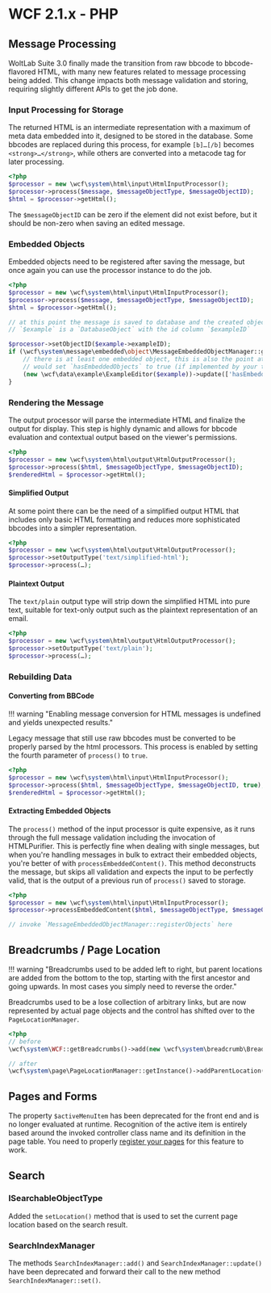 # WCF 2.1.x - PHP

## Message Processing

WoltLab Suite 3.0 finally made the transition from raw bbcode to bbcode-flavored HTML, with many new features related to message processing being added. This change impacts both message validation and storing, requiring slightly different APIs to get the job done.

### Input Processing for Storage

The returned HTML is an intermediate representation with a maximum of meta data embedded into it, designed to be stored in the database. Some bbcodes are replaced during this process, for example `[b]…[/b]` becomes `<strong>…</strong>`, while others are converted into a metacode tag for later processing.

```php
<?php
$processor = new \wcf\system\html\input\HtmlInputProcessor();
$processor->process($message, $messageObjectType, $messageObjectID);
$html = $processor->getHtml();
```

The `$messageObjectID` can be zero if the element did not exist before, but it should be non-zero when saving an edited message.

### Embedded Objects

Embedded objects need to be registered after saving the message, but once again you can use the processor instance to do the job.

```php
<?php
$processor = new \wcf\system\html\input\HtmlInputProcessor();
$processor->process($message, $messageObjectType, $messageObjectID);
$html = $processor->getHtml();

// at this point the message is saved to database and the created object
// `$example` is a `DatabaseObject` with the id column `$exampleID`

$processor->setObjectID($example->exampleID);
if (\wcf\system\message\embedded\object\MessageEmbeddedObjectManager::getInstance()->registerObjects($processor)) {
    // there is at least one embedded object, this is also the point at which you
    // would set `hasEmbeddedObjects` to true (if implemented by your type)
    (new \wcf\data\example\ExampleEditor($example))->update(['hasEmbeddedObjects' => 1]);
}
```

### Rendering the Message

The output processor will parse the intermediate HTML and finalize the output for display. This step is highly dynamic and allows for bbcode evaluation and contextual output based on the viewer's permissions.

```php
<?php
$processor = new \wcf\system\html\output\HtmlOutputProcessor();
$processor->process($html, $messageObjectType, $messageObjectID);
$renderedHtml = $processor->getHtml();
```

#### Simplified Output

At some point there can be the need of a simplified output HTML that includes only basic HTML formatting and reduces more sophisticated bbcodes into a simpler representation.

```php
<?php
$processor = new \wcf\system\html\output\HtmlOutputProcessor();
$processor->setOutputType('text/simplified-html');
$processor->process(…);
```

#### Plaintext Output

The `text/plain` output type will strip down the simplified HTML into pure text, suitable for text-only output such as the plaintext representation of an email.

```php
<?php
$processor = new \wcf\system\html\output\HtmlOutputProcessor();
$processor->setOutputType('text/plain');
$processor->process(…);
```

### Rebuilding Data

#### Converting from BBCode

!!! warning "Enabling message conversion for HTML messages is undefined and yields unexpected results."

Legacy message that still use raw bbcodes must be converted to be properly parsed by the html processors. This process is enabled by setting the fourth parameter of `process()` to `true`.

```php
<?php
$processor = new \wcf\system\html\input\HtmlInputProcessor();
$processor->process($html, $messageObjectType, $messageObjectID, true);
$renderedHtml = $processor->getHtml();
```

#### Extracting Embedded Objects

The `process()` method of the input processor is quite expensive, as it runs through the full message validation including the invocation of HTMLPurifier. This is perfectly fine when dealing with single messages, but when you're handling messages in bulk to extract their embedded objects, you're better of with `processEmbeddedContent()`. This method deconstructs the message, but skips all validation and expects the input to be perfectly valid, that is the output of a previous run of `process()` saved to storage.

```php
<?php
$processor = new \wcf\system\html\input\HtmlInputProcessor();
$processor->processEmbeddedContent($html, $messageObjectType, $messageObjectID);

// invoke `MessageEmbeddedObjectManager::registerObjects` here
```

## Breadcrumbs / Page Location

!!! warning "Breadcrumbs used to be added left to right, but parent locations are added from the bottom to the top, starting with the first ancestor and going upwards. In most cases you simply need to reverse the order."

Breadcrumbs used to be a lose collection of arbitrary links, but are now represented by actual page objects and the control has shifted over to the `PageLocationManager`.

```php
<?php
// before
\wcf\system\WCF::getBreadcrumbs()->add(new \wcf\system\breadcrumb\Breadcrumb('title', 'link'));

// after
\wcf\system\page\PageLocationManager::getInstance()->addParentLocation($pageIdentifier, $pageObjectID, $object);
```

## Pages and Forms

The property `$activeMenuItem` has been deprecated for the front end and is no longer evaluated at runtime. Recognition of the active item is entirely based around the invoked controller class name and its definition in the page table. You need to properly [register your pages](../../package/pip/page.md) for this feature to work.

## Search

### ISearchableObjectType

Added the `setLocation()` method that is used to set the current page location based on the search result.

### SearchIndexManager

The methods `SearchIndexManager::add()` and `SearchIndexManager::update()` have been deprecated and forward their call to the new method `SearchIndexManager::set()`.
